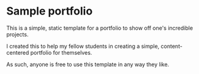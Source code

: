 # Sample portfolio

This is a simple, static template for a portfolio to show off one's incredible projects.

I created this to help my fellow students in creating a simple, content-centered portfolio for themselves.

As such, anyone is free to use this template in any way they like.
